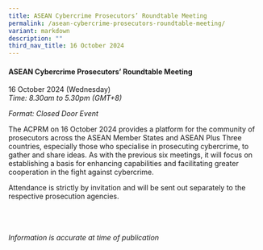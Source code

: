 ```yaml
---
title: ASEAN Cybercrime Prosecutors’ Roundtable Meeting
permalink: /asean-cybercrime-prosecutors-roundtable-meeting/
variant: markdown
description: ""
third_nav_title: 16 October 2024
---
```

#### **ASEAN Cybercrime Prosecutors’ Roundtable Meeting**

16 October 2024 (Wednesday)  
*Time: 8.30am to 5.30pm (GMT+8)*

*Format: Closed Door Event*

The ACPRM on 16 October 2024 provides a platform for the community of prosecutors across the ASEAN Member States and ASEAN Plus Three countries, especially those who specialise in prosecuting cybercrime, to gather and share ideas. As with the previous six meetings, it will focus on establishing a basis for enhancing capabilities and facilitating greater cooperation in the fight against cybercrime.

Attendance is strictly by invitation and will be sent out separately to the respective prosecution agencies.

<br><br><br>
*Information is accurate at time of publication*